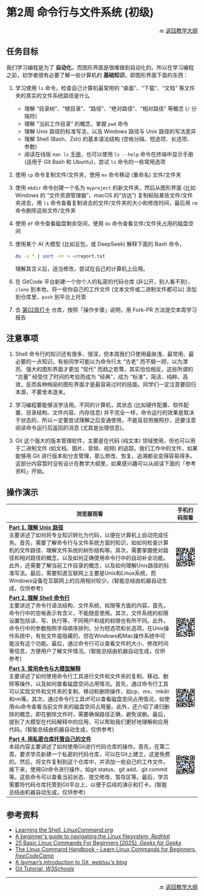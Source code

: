 # 第2周 命令行与文件系统 (初级)

<p align="right">🔙 <a href="https://gitcode.com/cueb-fintech/courses#%E6%95%99%E5%AD%A6%E5%A4%A7%E7%BA%B2">返回教学大纲</a></p>

## 任务目标

我们学习编程是为了 **自动化**，而图形界面是很难做到自动化的。所以在学习编程之前，初学者很有必要了解一些计算机的 **基础知识**，即图形界面下面的东西：

1. 学习使用 `ls` 命令，检查自己计算机最常用的 “桌面”、“下载”、“文档” 等文件夹的真实的文件系统路径是什么
    - 理解 “目录树”、“根目录”、“路径”、“绝对路径”、“相对路径” 等概念 (`/` 分隔符)
    - 理解 “当前工作目录” 的概念，掌握 `pwd` 命令
    - 理解 Unix 路径的标准写法，以及 Windows 路径与 Unix 路径的写法差异
    - 理解 Shell (Bash、Zsh) 的基本语法结构 (空格分隔、短选项、长选项、参数)
    - 阅读在线版 `man ls` [手册](https://man7.org/linux/man-pages/man1/ls.1.html)，也可以使用 `ls --help` 命令在终端中显示手册 (适用于 Git Bash 和 Ubuntu)，尝试 `ls` 命令的一些常用选项
1. 使用 `cp` 命令复制文件/文件夹，使用 `mv` 命令移动 (重命名) 文件/文件夹
1. 使用 `mkdir` 命令创建一个名为 `myproject` 的新文件夹，然后从图形界面 (比如 Windows 的 “文件资源管理器”、macOS 的“访达”) 复制粘贴某些文件/文件夹进去，用 `ls` 命令查看复制进去的文件/文件夹的大小和修改时间，最后用 `rm` 命令删除这些文件/文件夹
1. 使用 `df` 命令查看磁盘剩余空间，使用 `du` 命令查看文件/文件夹占用的磁盘空间
1. 使用某个 AI 大模型 (比如豆包，或 DeepSeek) 解释下面的 Bash 命令，

    ```bash
    du -s * | sort -nr > ~/report.txt
    ```

    理解其含义后，适当修改，尝试在自己的计算机上应用。
1. 在 GitCode 平台新建一个你个人的私密的代码仓库 (非公开，别人看不到)，`clone` 到本地，将一些你自己的工作文件 (文本文件或二进制文件都可以) 添加到仓库里，`push` 到平台上托管
1. 去 [第02周打卡](https://gitcode.com/cueb-fintech/week02) 仓库，按照「操作步骤」说明，用 Fork-PR 方法提交本周学习报告

## 注意事项

1. Shell 命令行的知识还有很多、很深，但本周我们只使用最肤浅、最常用、最必要的一点知识。有些同学可能以为命令行太 “古老” 而不屑一顾，以为漂亮、强大的图形界面才更加 “现代” 而趋之若鹜，其实恰恰相反，这些所谓的 “古董” 经受住了时间的考验而成为 “经典”，成为 “标准”，简洁、纯粹、高效，反而各种绚丽的图形界面才是最容易过时的技能。同学们一定注意要回归本源，不要舍本逐末。

1. 学习编程要能够活学活用。不同的计算机，其状态 (比如硬件配置、软件配置、目录结构、文件内容、内存信息) 并不完全一样，命令运行的效果是取决于状态的，所以一定要尝试理解之后变通使用，不能盲目照搬照抄，还要注意阅读命令运行后返回的消息 (尤其是出错信息)。

1. Git 这个强大的版本管理软件，主要是在代码 (纯文本) 领域使用，但也可以用于二进制文件 (如文档、图片、音频、视频) 的追踪。我们工作中的文件，如果能够用 Git 进行版本和分支管理，那么修改、恢复、追溯都会变得容易得多。这部分内容暂时没有设计在教学大纲里，如果感兴趣可以从阅读下面的「参考资料」开始。

## 操作演示

|浏览器观看|手机扫码观看|
|----------------|----------|
|[**Part 1. 理解 Unix 路径**](https://meeting.tencent.com/crm/2qW3j06dba)</br>主要讲述了如何将专业知识转化为代码，以便在计算机上自动完成任务。首先，需要了解命令行与文件系统方面的知识，如如何检查计算机的文件路径、理解文件系统的树形结构等。其次，需要掌握绝对路径和相对路径的概念，以及如何正确使用命令行中的自动补全功能。此外，还需要了解当前工作目录的概念，以及如何理解Unix路径的标准写法。最后，需要知道互联网上主要是Unix和Linux系统，而Windows设备在互联网上的应用相对较少。(智能总结由机器自动生成，仅供参考)|![二维码](images/qr-week02-part1.png)|
|[**Part 2. 理解 Shell 命令行**](https://meeting.tencent.com/crm/2Z0za5Ydbc)</br>主要讲述了命令行语法结构、文件系统、权限等方面的内容。首先，命令行中的空格表示有含义，不能随意使用。其次，文件系统的权限设置包括读、写、执行等，不同用户和组的权限也有所不同。此外，命令行中的参数按照字母顺序排列，分为短选项和长选项。在Unix操作系统中，有些文件是隐藏的，但在Windows和Mac操作系统中可能没有这个功能。最后，通过命令行可以查看文件的大小、修改时间等信息，方便用户了解文件情况。(智能总结由机器自动生成，仅供参考)|![二维码](images/qr-week02-part2.png)|
|[**Part 3. 常用命令与大模型解释**](https://meeting.tencent.com/crm/l6kLBrom4e)</br>主要讲述了如何使用命令行工具进行文件和文件夹的复制、移动、删除等操作，以及如何查看磁盘空间占用情况。首先，通过命令行工具可以实现文件和文件夹的复制、移动和删除操作，如cp、mv、mkdir和rm等。其次，通过命令行工具df可以查看磁盘空间占用情况，如使用du命令查看当前文件夹的磁盘空间占用量。此外，还介绍了递归删除的概念，即在删除文件时，需要确保路径正确，避免误删。最后，提到了大模型在代码解释中的应用，可以帮助我们更好地理解和应用代码。(智能总结由机器自动生成，仅供参考)|![二维码](images/qr-week02-part3.png)|
|[**Part 4. 用私密仓库托管自己的文件**](https://meeting.tencent.com/crm/2qWg9Mpd92)</br>本段内容主要讲述了如何使用Git进行代码仓库的操作。首先，在第二周，要求学员新建一个私密的代码仓库，可以在Git上建立，这是免费的。然后，将文件复制到这个仓库中，并添加一些自己的工作文件。接下来，使用Git命令进行操作，如git status、git add、git commit等。这些命令可以查看当前状态、提交修改、暂存区等。最后，学员需要将代码仓库托管到Git平台上，以便于后续的演示和打卡。(智能总结由机器自动生成，仅供参考)|![二维码](images/qr-week02-part4.png)|

## 参考资料

- [Learning the Shell, *LinuxCommand.org*](https://linuxcommand.org/lc3_learning_the_shell.php)
- [A beginner's guide to navigating the Linux filesystem, *RedHat*](https://www.redhat.com/en/blog/navigating-linux-filesystem)
- [25 Basic Linux Commands For Beginners [2025], *Geeks for Geeks*](https://www.geeksforgeeks.org/basic-linux-commands/)
- [The Linux Command Handbook – Learn Linux Commands for Beginners, *freeCodeCamp*](https://www.freecodecamp.org/news/the-linux-commands-handbook/)
- [A layman’s introduction to Git, *webtuu's blog*](https://webtuu.com/blog/04/a-laymans-introduction-to-git)
- [Git Tutorial, *W3Schools*](https://www.w3schools.com/git/)

---

<p align="right">🔙 <a href="https://gitcode.com/cueb-fintech/courses#%E6%95%99%E5%AD%A6%E5%A4%A7%E7%BA%B2">返回教学大纲</a></p>